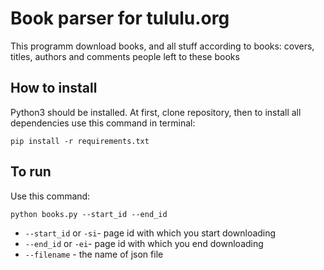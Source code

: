 # Book parser for tululu.org

This programm download books, and all stuff according to books: covers, titles, authors and comments people left to these books

## How to install

Python3 should be installed. At first, clone repository, then to install all dependencies use this command in terminal:

```pip install -r requirements.txt```

## To run

Use this command:

```python books.py --start_id --end_id```

* `--start_id` or `-si`- page id with which you start downloading
* `--end_id` or `-ei`- page id with which you end downloading
* `--filename` - the name of json file